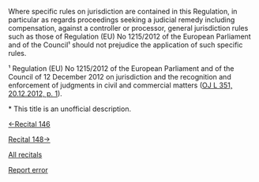 
Where specific rules on jurisdiction are contained in this Regulation, in particular as regards proceedings seeking a judicial remedy including compensation, against a controller or processor, general jurisdiction rules such as those of Regulation (EU) No 1215/2012 of the European Parliament and of the Council¹ should not prejudice the application of such specific rules.


¹ Regulation (EU) No 1215/2012 of the European Parliament and of the Council of 12 December 2012 on jurisdiction and the recognition and enforcement of judgments in civil and commercial matters ([OJ L 351, 20.12.2012, p. 1](http://eur-lex.europa.eu/legal-content/EN/AUTO/?uri=OJ:L:2012:351:TOC)).


 \* This title is an unofficial description.




[←Recital 146](https://gdpr-info.eu/recitals/no-146/ "146 - Indemnity")


[Recital 148→](https://gdpr-info.eu/recitals/no-148/ "148 - Penalties")


[All recitals](https://gdpr-info.eu/recitals/)

[Report error](https://gdpr-info.eu/gf/?TB_iframe=true&height=306 "Your message")

